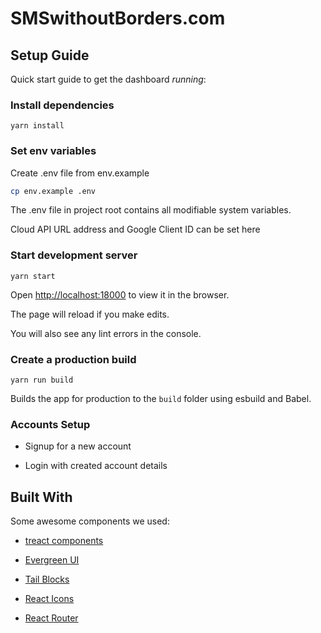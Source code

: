 # SMSwithoutBorders.com


## Setup Guide

Quick start guide to get the dashboard *running*:

### Install dependencies

```
yarn install
```

### Set env variables

Create .env file from env.example

```bash
cp env.example .env
```

The .env file in project root contains all modifiable system variables.

Cloud API URL address and Google Client ID can be set here


### Start development server
```
yarn start
```

Open [http://localhost:18000](http://localhost:18000) to view it in the browser.

The page will reload if you make edits.

You will also see any lint errors in the console.

### Create a production build

```
yarn run build
```

Builds the app for production to the `build` folder using esbuild and Babel.


### Accounts Setup

- Signup for a new account

- Login with created account details

## Built With

Some awesome components we used:

- [treact components](https://owaiskhan.me/post/free-tailwindcss-react-ui-kit)

- [Evergreen UI](https://github.com/segmentio/evergreen)

- [Tail Blocks](https://tailblocks.cc/)

- [React Icons](https://react-icons.github.io)

- [React Router](https://reactrouter.com)






